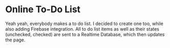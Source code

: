 # Online To-Do List

Yeah yeah, everybody makes a to do list. I decided to create one too, while also adding Firebase integration. All to do list items as well as their states (unchecked, checked) are sent to a Realtime Database, which then updates the page.
